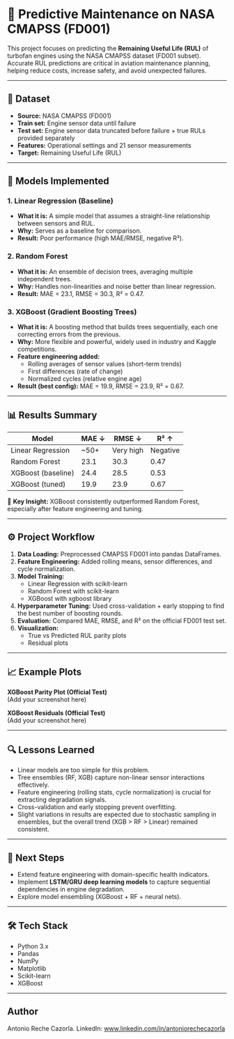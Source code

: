 # 🚀 Predictive Maintenance on NASA CMAPSS (FD001)

This project focuses on predicting the **Remaining Useful Life (RUL)** of turbofan engines using the NASA CMAPSS dataset (FD001 subset). Accurate RUL predictions are critical in aviation maintenance planning, helping reduce costs, increase safety, and avoid unexpected failures.  

---

## 📂 Dataset

- **Source:** NASA CMAPSS (FD001)  
- **Train set:** Engine sensor data until failure  
- **Test set:** Engine sensor data truncated before failure + true RULs provided separately  
- **Features:** Operational settings and 21 sensor measurements  
- **Target:** Remaining Useful Life (RUL)  

---

## 🧠 Models Implemented

### 1. Linear Regression (Baseline)
- **What it is:** A simple model that assumes a straight-line relationship between sensors and RUL.  
- **Why:** Serves as a baseline for comparison.  
- **Result:** Poor performance (high MAE/RMSE, negative R²).  

### 2. Random Forest
- **What it is:** An ensemble of decision trees, averaging multiple independent trees.  
- **Why:** Handles non-linearities and noise better than linear regression.  
- **Result:** MAE = 23.1, RMSE = 30.3, R² = 0.47.  

### 3. XGBoost (Gradient Boosting Trees)
- **What it is:** A boosting method that builds trees sequentially, each one correcting errors from the previous.  
- **Why:** More flexible and powerful, widely used in industry and Kaggle competitions.  
- **Feature engineering added:**  
  - Rolling averages of sensor values (short-term trends)  
  - First differences (rate of change)  
  - Normalized cycles (relative engine age)  
- **Result (best config):** MAE = 19.9, RMSE = 23.9, R² = 0.67.  

---

## 📊 Results Summary

| Model              | MAE ↓  | RMSE ↓ | R² ↑  |
|--------------------|--------|--------|-------|
| Linear Regression  | ~50+   | Very high | Negative |
| Random Forest      | 23.1   | 30.3   | 0.47  |
| XGBoost (baseline) | 24.4   | 28.5   | 0.53  |
| XGBoost (tuned)    | 19.9   | 23.9   | 0.67  |

🔑 **Key Insight:** XGBoost consistently outperformed Random Forest, especially after feature engineering and tuning.

---

## ⚙️ Project Workflow

1. **Data Loading:** Preprocessed CMAPSS FD001 into pandas DataFrames.  
2. **Feature Engineering:** Added rolling means, sensor differences, and cycle normalization.  
3. **Model Training:**  
   - Linear Regression with scikit-learn  
   - Random Forest with scikit-learn  
   - XGBoost with xgboost library  
4. **Hyperparameter Tuning:** Used cross-validation + early stopping to find the best number of boosting rounds.  
5. **Evaluation:** Compared MAE, RMSE, and R² on the official FD001 test set.  
6. **Visualization:**  
   - True vs Predicted RUL parity plots  
   - Residual plots  

---

## 📈 Example Plots

**XGBoost Parity Plot (Official Test)**  
(Add your screenshot here)

**XGBoost Residuals (Official Test)**  
(Add your screenshot here)

---

## 🔍 Lessons Learned

- Linear models are too simple for this problem.  
- Tree ensembles (RF, XGB) capture non-linear sensor interactions effectively.  
- Feature engineering (rolling stats, cycle normalization) is crucial for extracting degradation signals.  
- Cross-validation and early stopping prevent overfitting.  
- Slight variations in results are expected due to stochastic sampling in ensembles, but the overall trend (XGB > RF > Linear) remained consistent.  

---

## 📌 Next Steps

- Extend feature engineering with domain-specific health indicators.  
- Implement **LSTM/GRU deep learning models** to capture sequential dependencies in engine degradation.  
- Explore model ensembling (XGBoost + RF + neural nets).  

---

## 🛠️ Tech Stack

- Python 3.x  
- Pandas  
- NumPy  
- Matplotlib  
- Scikit-learn  
- XGBoost  

---


## Author
Antonio Reche Cazorla.
Linkedln: www.linkedin.com/in/antoniorechecazorla

